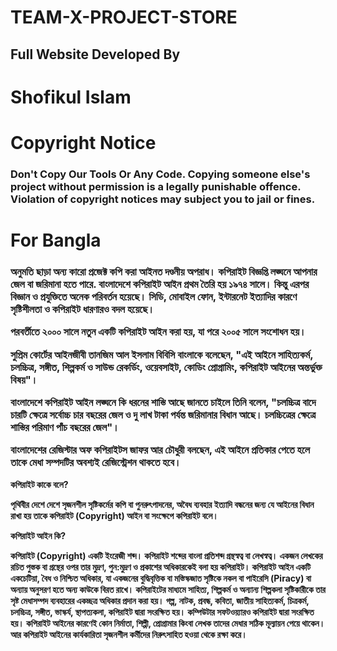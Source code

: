 # TEAM-X-PROJECT-STORE
<h2>Full Website Developed By</h2>
<h1><a href="https://www.facebook.com/S80F9KU50"></a>Shofikul Islam</a></h1>

<h1>Copyright Notice</h1>
<h3>Don't Copy Our Tools Or Any Code. Copying someone else's project without permission is a legally punishable offence. Violation of copyright notices may subject you to jail or fines.</h3>
<h1>For Bangla </h1>
<h3>অনুমতি ছাড়া অন্য কারো প্রজেক্ট কপি করা আইনত দণ্ডনীয় অপরাধ। কপিরাইট বিজ্ঞপ্তি লঙ্ঘনে আপনার জেল বা জরিমানা হতে পারে.
বাংলাদেশে কপিরাইট আইন প্রথম তৈরি হয় ১৯৭৪ সালে। কিন্তু এরপর বিজ্ঞান ও প্রযুক্তিতে অনেক পরিবর্তন হয়েছে। সিডি, মোবাইল ফোন, ইন্টারনেট ইত্যাদির কারণে সৃষ্টিশীলতা ও কপিরাইট ধারণারও বদল হয়েছে।

পরবর্তীতে ২০০০ সালে নতুন একটি কপিরাইট আইন করা হয়, যা পরে ২০০৫ সালে সংশোধন হয়।

সুপ্রিম কোর্টের আইনজীবী তানজিম আল ইসলাম বিবিসি বাংলাকে বলেছেন, "এই আইনে সাহিত্যকর্ম, চলচ্চিত্র, সঙ্গীত, শিল্পকর্ম ও সাউন্ড রেকর্ডিং, ওয়েবসাইট, কোডিং প্রোগ্রামিং,  কপিরাইট আইনের অন্তর্ভুক্ত বিষয়"।

বাংলাদেশে কপিরাইট আইন লঙ্ঘনে কি ধরনের শাস্তি আছে জানতে চাইলে তিনি বলেন, "চলচ্চিত্র বাদে চারটি ক্ষেত্রে সর্বোচ্চ চার বছরের জেল ও দু লাখ টাকা পর্যন্ত জরিমানার বিধান আছে। চলচ্চিত্রের ক্ষেত্রে শাস্তির পরিমাণ পাঁচ বছরের জেল"।

বাংলাদেশের রেজিস্টার অফ কপিরাইটস জাফর আর চৌধুরী বলছেন, এই আইনে প্রতিকার পেতে হলে তাকে মেধা সম্পদটির অবশ্যই রেজিস্ট্রেশন থাকতে হবে।</h3>
<strong>কপিরাইট কাকে বলে?

পৃথিবীর দেশে দেশে সৃজনশীল সৃষ্টিকর্মের কপি বা পুনরুৎপাদনের, অবৈধ ব্যবহার ইত্যাদি বন্ধনের জন্য যে আইনের বিধান রাখা হয় তাকে কপিরাইট (Copyright) আইন বা সংক্ষেপে কপিরাইট বলে।

কপিরাইট আইন কি?

কপিরাইট (Copyright) একটি ইংরেজী শব্দ। কপিরাইট শব্দের বাংলা প্রতিশব্দ গ্রন্থস্বত্ব বা লেখস্বত্ব। একজন লেখকের রচিত পুস্তক বা গ্রন্থের ওপর তার মুদ্রণ, পুন:মুদ্রণ ও প্রকাশের অধিকারকেই বলা হয় কপিরাইট। কপিরাইট আইন একটি একচেটিয়া, বৈধ ও নিশ্চিত অধিকার, যা একজনের বুদ্ধিবৃত্তিক বা মস্তিস্কজাত সৃষ্টিকে নকল বা পাইরেসি (Piracy) বা অন্যায় অনুসরণ হতে অন্য কাউকে বিরত রাখে। কপিরাইটের মাধ্যমে সাহিত্য, শিল্পকর্ম ও অন্যান্য শিল্পকলা সৃষ্টিকারীকে তার সৃষ্ট মেধাসম্পদ ব্যবহারের একচ্ছত্র অধিকার প্রদান করা হয়। গল্প, নাটক, প্রবন্ধ, কবিতা, জাতীয় সাহিত্যকর্ম, চিত্রকর্ম, চলচ্চিত্র, সঙ্গীত, ভাস্কর্য, স্থাপত্যকলা, কপিরাইট দ্বারা সংরক্ষিত হয়। কম্পিউটার সফটওয়্যারও কপিরাইট দ্বারা সংরক্ষিত হয়। কপিরাইট আইনের কারণেই কোন নির্মাতা, শিল্পী, প্রােগ্রামার কিংবা লেখক তাদের মেধার সঠিক মূল্যায়ন পেয়ে থাকেন। আর কপিরাইট আইনের কার্যকারিতা সৃজনশীল কর্মীদের নিরুৎসাহিত হওয়া থেকে রক্ষা করে।</strong>
